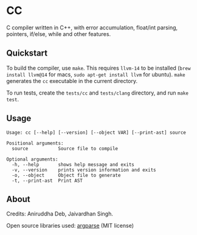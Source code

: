 # CC

C compiler written in C++, with error accumulation, float/int parsing, pointers, 
if/else, while and other features. 

## Quickstart

To build the compiler, use `make`. This requires `llvm-14` to be installed 
(`brew install llvm@14` for macs, `sudo apt-get install llvm` for ubuntu). `make`
generates the `cc` executable in the current directory. 

To run tests, create the `tests/cc` and `tests/clang` directory, and run `make test`.

## Usage

```
Usage: cc [--help] [--version] [--object VAR] [--print-ast] source

Positional arguments:
  source           Source file to compile 

Optional arguments:
  -h, --help       shows help message and exits 
  -v, --version    prints version information and exits 
  -o, --object     Object file to generate 
  -t, --print-ast  Print AST 
```

## About

Credits: Aniruddha Deb, Jaivardhan Singh.

Open source libraries used: [argparse](https://github.com/p-ranav/argparse) (MIT license)
